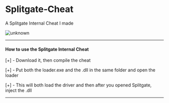 # Splitgate-Cheat
A Splitgate Internal Cheat I made

![unknown](https://user-images.githubusercontent.com/66092976/134739121-6026c932-af4a-47b4-b13f-09789b8e628c.png)

***

#### How to use the Splitgate Internal Cheat

[+] - Download it, then compile the cheat

[+] - Put both the loader.exe and the .dll in the same folder and open the loader

[+] - This will both load the driver and then after you opened Splitgate, inject the .dll

***
